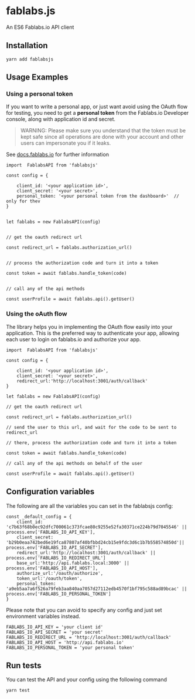 # fablabs.js

An ES6 Fablabs.io API client


## Installation

```
yarn add fablabsjs
```


## Usage Examples


### Using a personal token

If you want to write a personal app, or just want avoid using the OAuth flow for testing, you need
to get a **personal token** from the Fablabs.io Developer console, along with application id and secret.

> WARNING: Please make sure you understand that the token must be kept safe since all operations are done with your
account and other users can impersonate you if it leaks.

See [docs.fablabs.io](http://docs.fablabs.io) for further information

```
import  FablabsAPI from 'fablabsjs'

const config = {

    client_id: '<your application id>',
    client_secret: '<your secret>',
    personal_token: '<your personal token from the dashboard>'  // only for thev
}


let fablabs = new FablabsAPI(config)


// get the oauth redirect url

const redirect_url = fablabs.authorization_url()


// process the authorization code and turn it into a token

const token = await fablabs.handle_token(code)


// call any of the api methods

const userProfile = await fablabs.api().getUser()
```

### Using the oAuth flow

The library helps you in implementing the OAuth flow easily into your application. This is the preferred way to authenticate 
your app, allowing each user to login on fablabs.io and authorize your app.

```
import  FablabsAPI from 'fablabsjs'

const config = {

    client_id: '<your application id>',
    client_secret: '<your secret>',
    redirect_url:'http://localhost:3001/auth/callback'
}

let fablabs = new FablabsAPI(config)

// get the oauth redirect url

const redirect_url = fablabs.authorization_url()

// send the user to this url, and wait for the code to be sent to redirect_url

// there, process the authorization code and turn it into a token

const token = await fablabs.handle_token(code)

// call any of the api methods on behalf of the user

const userProfile = await fablabs.api().getUser()
```


## Configuration variables

The following are all the variables you can set in the fablabsjs config:

```
const _default_config = {
    client_id: 'c7b63f68b0ec92dfc700061c373fcae80c9255e52fa30371ce224b79d7045546' || process.env['FABLABS_IO_API_KEY'],
    client_secret: 'b29b0eaa742bed6e19fca87807af40bfbbd24cb15e9fdc3d6c1b7b558574850d'|| process.env['FABLABS_IO_API_SECRET'],
    redirect_url:'http://localhost:3001/auth/callback' || process.env['FABLABS_IO_REDIRECT_URL']
    base_url:'http://api.fablabs.local:3000' || process.env['FABLABS_IO_API_HOST'],
    authorize_url:'/oauth/authorize',
    token_url:'/oauth/token',
    personal_token: 'a9eb5aa7a6f526a79feb3aa840aa7057d27112edb4570f1bf795c588ad89bcac' || process.env['FABLABS_IO_PERSONAL_TOKEN']
}
```

Please note that you can avoid to specify any config and just set environment variables instead.

```
FABLABS_IO_API_KEY = 'your client id'
FABLABS_IO_API_SECRET = 'your secret'
FABLABS_IO_REDIRECT_URL = 'http://localhost:3001/auth/callback'
FABLABS_IO_API_HOST = 'http://api.fablabs.io'
FABLABS_IO_PERSONAL_TOKEN = 'your personal token'
```

## Run tests

You can test the API and your config using the following command

`yarn test`
